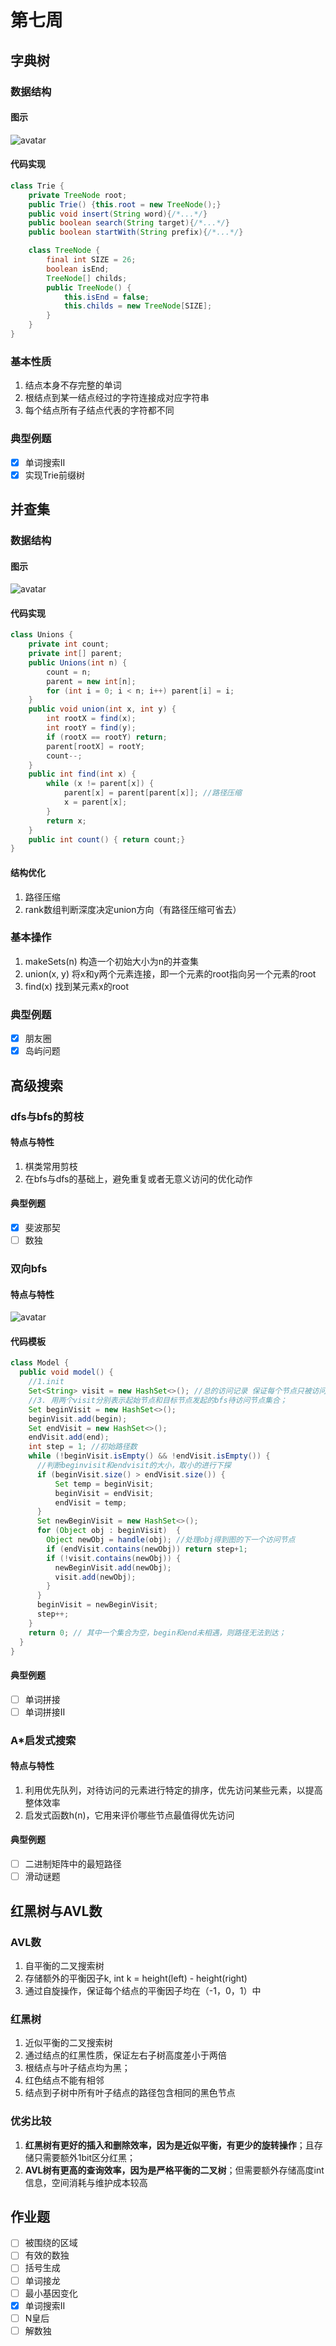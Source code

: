 
# 第七周
## 字典树

### 数据结构
#### 图示
![avatar](1.png)
#### 代码实现
```java
class Trie {
    private TreeNode root;
    public Trie() {this.root = new TreeNode();}
    public void insert(String word){/*...*/}
    public boolean search(String target){/*...*/}
    public boolean startWith(String prefix){/*...*/}

    class TreeNode {
        final int SIZE = 26;
        boolean isEnd;
        TreeNode[] childs; 
        public TreeNode() {
            this.isEnd = false;
            this.childs = new TreeNode[SIZE];
        }
    }
}
```
### 基本性质
1. 结点本身不存完整的单词
2. 根结点到某一结点经过的字符连接成对应字符串
3. 每个结点所有子结点代表的字符都不同
### 典型例题
- [x] 单词搜索II
- [x] 实现Trie前缀树

## 并查集
### 数据结构
#### 图示
![avatar](2.png)
#### 代码实现
```java
class Unions {
    private int count;
    private int[] parent;
    public Unions(int n) {
        count = n;
        parent = new int[n];
        for (int i = 0; i < n; i++) parent[i] = i;
    }
    public void union(int x, int y) {
        int rootX = find(x);
        int rootY = find(y);
        if (rootX == rootY) return;
        parent[rootX] = rootY;
        count--;
    }
    public int find(int x) {
        while (x != parent[x]) {
            parent[x] = parent[parent[x]]; //路径压缩
            x = parent[x];
        }
        return x;
    }
    public int count() { return count;}
}
```
#### 结构优化
1. 路径压缩
2. rank数组判断深度决定union方向（有路径压缩可省去）
### 基本操作
1. makeSets(n) 构造一个初始大小为n的并查集
2. union(x, y) 将x和y两个元素连接，即一个元素的root指向另一个元素的root
3. find(x) 找到某元素x的root
### 典型例题
- [x] 朋友圈
- [x] 岛屿问题

## 高级搜索
### dfs与bfs的剪枝
#### 特点与特性
1. 棋类常用剪枝
2. 在bfs与dfs的基础上，避免重复或者无意义访问的优化动作

#### 典型例题
- [x] 斐波那契
- [ ] 数独

### 双向bfs
#### 特点与特性
![avatar](3.png)
#### 代码模板
```java
class Model {
  public void model() {
    //1.init
    Set<String> visit = new HashSet<>(); //总的访问记录 保证每个节点只被访问一次
    //3. 用两个visit分别表示起始节点和目标节点发起的bfs待访问节点集合；
    Set beginVisit = new HashSet<>();
    beginVisit.add(begin);
    Set endVisit = new HashSet<>();
    endVisit.add(end);
    int step = 1; //初始路径数
    while (!beginVisit.isEmpty() && !endVisit.isEmpty()) {
      //判断beginvisit和endvisit的大小，取小的进行下探
      if (beginVisit.size() > endVisit.size()) {
          Set temp = beginVisit;
          beginVisit = endVisit;
          endVisit = temp;
      }
      Set newBeginVisit = new HashSet<>();
      for (Object obj : beginVisit)  {
        Object newObj = handle(obj); //处理obj得到图的下一个访问节点
        if (endVisit.contains(newObj)) return step+1;
        if (!visit.contains(newObj)) {
          newBeginVisit.add(newObj);
          visit.add(newObj);
        }
      }
      beginVisit = newBeginVisit;
      step++;
    }
    return 0; // 其中一个集合为空，begin和end未相遇，则路径无法到达；
  }
}
```
#### 典型例题
- [ ] 单词拼接
- [ ] 单词拼接II

### A*启发式搜索
#### 特点与特性
1. 利用优先队列，对待访问的元素进行特定的排序，优先访问某些元素，以提高整体效率
2. 启发式函数h(n)，它用来评价哪些节点最值得优先访问
#### 典型例题
- [ ] 二进制矩阵中的最短路径
- [ ] 滑动谜题

## 红黑树与AVL数
### AVL数
1. 自平衡的二叉搜索树
2. 存储额外的平衡因子k, int k = height(left) - height(right)
3. 通过自旋操作，保证每个结点的平衡因子均在（-1，0，1）中

### 红黑树
1. 近似平衡的二叉搜索树
2. 通过结点的红黑性质，保证左右子树高度差小于两倍
3. 根结点与叶子结点均为黑；
4. 红色结点不能有相邻
5. 结点到子树中所有叶子结点的路径包含相同的黑色节点

### 优劣比较
1. **红黑树有更好的插入和删除效率，因为是近似平衡，有更少的旋转操作**；且存储只需要额外1bit区分红黑；
2. **AVL树有更高的查询效率，因为是严格平衡的二叉树**；但需要额外存储高度int信息，空间消耗与维护成本较高

## 作业题
- [ ] 被围绕的区域
- [ ] 有效的数独
- [ ] 括号生成
- [ ] 单词接龙
- [ ] 最小基因变化
- [x] 单词搜索II
- [ ] N皇后
- [ ] 解数独
